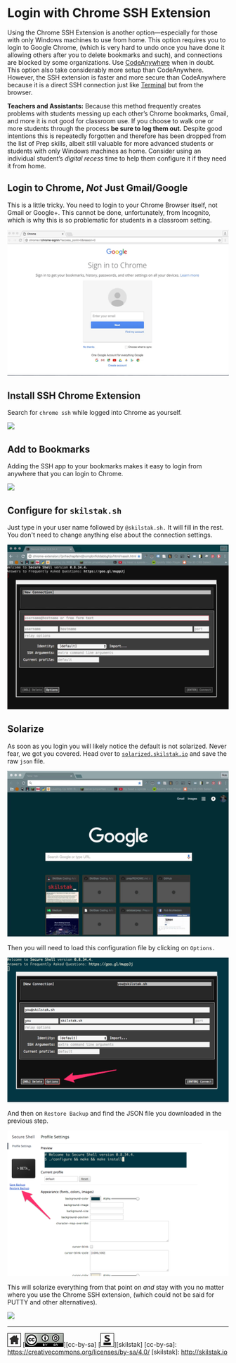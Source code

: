# Login with Chrome SSH Extension

Using the Chrome SSH Extension is another option—especially for
those with only Windows machines to use from home. This option
requires you to login to Google Chrome, (which is very hard to undo
once you have done it allowing others after you to delete bookmarks
and such), and connections are blocked by some organizations. Use
[CodeAnywhere](codeanywhere.md) when in doubt. This option also take
considerably more setup than CodeAnywhere. However, the SSH extension 
is faster and more secure than CodeAnywhere because it is a direct
SSH connection just like [Terminal](terminal.md) but from the browser.

**Teachers and Assistants:** Because this method frequently creates
problems with students messing up each other’s Chrome bookmarks,
Gmail, and more it is not good for classroom use. If you choose to
walk one or more students through the process **be sure to log them
out.** Despite good intentions this is repeatedly forgotten and
therefore has been dropped from the list of Prep skills, albeit still
valuable for more advanced students or students with only Windows
machines as home. Consider using an individual student’s *digital
recess* time to help them configure it if they need it from home.

## Login to Chrome, *Not* Just Gmail/Google

This is a little tricky. You need to login to your Chrome Browser
itself, not Gmail or Google+. This cannot be done, unfortunately, from
Incognito, which is why this is so problematic for students in
a classroom setting.

![](/assets/chrome-ssh1.gif)

## Install SSH Chrome Extension

Search for `chrome ssh` while logged into Chrome as yourself.

![](/assets/chrome-ssh2.gif)

## Add to Bookmarks

Adding the SSH app to your bookmarks makes it easy to login from
anywhere that you can login to Chrome.

![](/assets/chrome-ssh3.gif)

## Configure for `skilstak.sh`

Just type in your user name followed by `@skilstak.sh.` It will fill
in the rest. You don't need to change anything else about the
connection settings.

![](/assets/chrome-ssh4.gif)

## Solarize

As soon as you login you will likely notice the default is not
solarized. Never fear, we got you covered. Head over to
[`solarized.skilstak.io`](http://solarized.skilstak.io) and save the raw
`json` file.

![](/assets/chrome-ssh5.gif)

Then you will need to load this configuration file by clicking on
`Options.`

![](/assets/chrome-ssh7.png)

And then on `Restore Backup` and find the JSON file you downloaded in
the previous step.

![](/assets/chrome-ssh8.png)

This will solarize everything from that point on *and* stay with you
no matter where you use the Chrome SSH extension, (which could not be
said for PUTTY and other alternatives).

![](/assets/chrome-ssh6.gif)

---
[![home](/assets/home-bw.png)](/README.md)
[![cc-by-sa](/assets/cc-by-sa.png)][cc-by-sa]
[![skilstak](/assets/skilstak-logo-bw.png)][skilstak]
[cc-by-sa]: https://creativecommons.org/licenses/by-sa/4.0/
[skilstak]: http://skilstak.io

